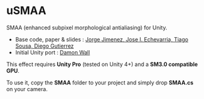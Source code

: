 uSMAA
=====

SMAA (enhanced subpixel morphological antialiasing) for Unity.

  - Base code, paper & slides : [Jorge Jimenez, Jose I. Echevarria, Tiago Sousa, Diego Gutierrez](http://www.iryoku.com/smaa/)
  - Initial Unity port : [Damon Wall](https://github.com/m10914/SMAA-Unity)

This effect requires **Unity Pro** (tested on Unity 4+) and a **SM3.0 compatible GPU**.

To use it, copy the **SMAA** folder to your project and simply drop **SMAA.cs** on your camera.
